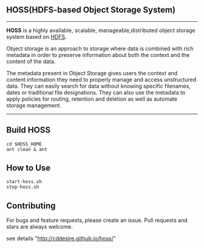 ## HOSS(HDFS-based Object Storage System)
--------------
**HOSS** is a highly available, scalable, manageable,distributed object storage system based on [HDFS](http://hadoop.apache.org/, "hadoop").

Object storage is an approach to storage where data is combined with rich metadata in order to preserve information about both the context and the content of the data.

The metadata present in Object Storage gives users the context and content information they need to properly manage and access unstructured data.  They can easily search for data without knowing specific filenames, dates or traditional file designations.  They can also use the metadata to apply policies for routing, retention and deletion as well as automate storage management. 

-------------

##  Build HOSS
``` shell
cd $HOSS_HOME 
ant clean & ant
```

##  How to Use

``` shell
start-hoss.sh 
stop-hoss.sh 
```
##  Contributing
For bugs and feature requests, please create an issue. Pull requests and stars are always welcome.

see details  "http://cddesire.github.io/hoss/"
